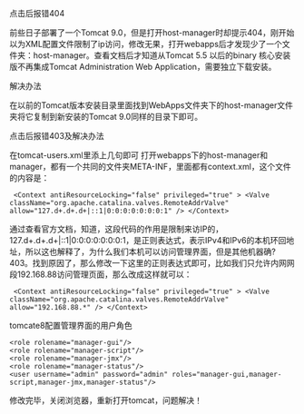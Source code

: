 点击后报错404

前些日子部署了一个Tomcat 9.0，但是打开host-manager时却提示404，刚开始以为XML配置文件限制了ip访问，修改无果，打开webapps后才发现少了一个文件夹：host-manager。查看文档后才知道从Tomcat 5.5 以后的binary 核心安装版不再集成Tomcat Administration Web Application，需要独立下载安装。

解决办法

在以前的Tomcat版本安装目录里面找到WebApps文件夹下的host-manager文件夹将它复制到新安装的Tomcat 9.0同样的目录下即可。

点击后报错403及解决办法

 在tomcat-users.xml里添上几句即可 打开webapps下的host-manager和manager，都有一个共同的文件夹META-INF，里面都有context.xml，这个文件的内容是：
```
 <Context antiResourceLocking="false" privileged="true" > <Valve className="org.apache.catalina.valves.RemoteAddrValve" allow="127.d+.d+.d+|::1|0:0:0:0:0:0:0:1" /> </Context>
```
 通过查看官方文档，知道，这段代码的作用是限制来访IP的，127.d+.d+.d+|::1|0:0:0:0:0:0:0:1，是正则表达式，表示IPv4和IPv6的本机环回地址，所以这也解释了，为什么我们本机可以访问管理界面，但是其他机器确?403。找到原因了，那么修改一下这里的正则表达式即可，比如我们只允许内网网段192.168.88访问管理页面，那么改成这样就可以：
```   
 <Context antiResourceLocking="false" privileged="true" > <Valve className="org.apache.catalina.valves.RemoteAddrValve" allow="192.168.88.*" /> </Context>
```
tomcate8配置管理界面的用户角色
```
<role rolename="manager-gui"/>
<role rolename="manager-script"/>
<role rolename="manager-jmx"/>
<role rolename="manager-status"/>
<user username="admin" password="admin" roles="manager-gui,manager-script,manager-jmx,manager-status"/>
```
修改完毕，关闭浏览器，重新打开tomcat，问题解决！
